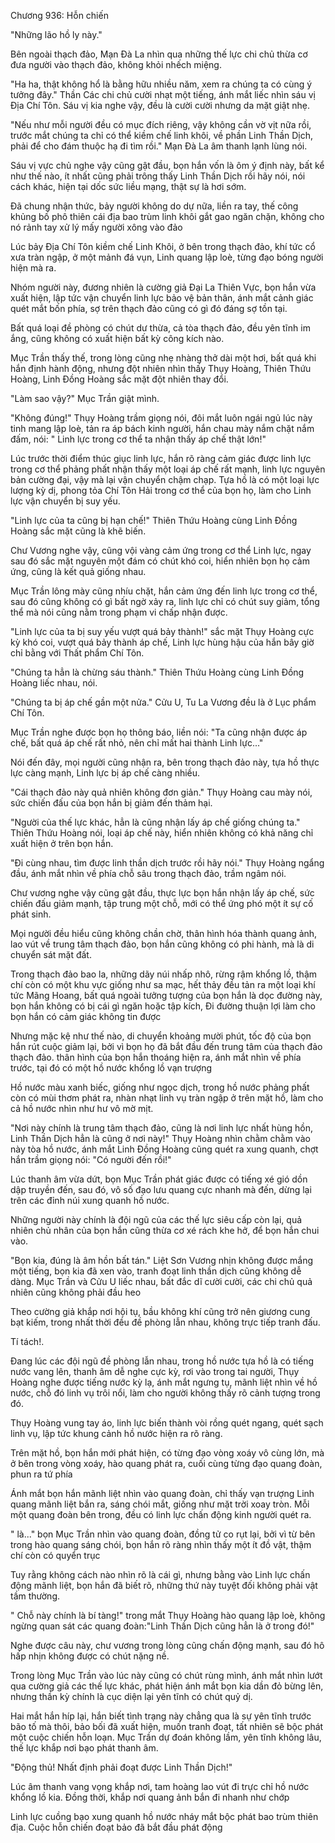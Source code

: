 




Chương 936: Hỗn chiến


"Những lão hồ ly này."

Bên ngoài thạch đảo, Mạn Đà La nhìn qua những thế lực chi chủ thừa cơ đưa người vào thạch đảo, không khỏi nhếch miệng.

"Ha ha, thật không hổ là bằng hữu nhiều năm, xem ra chúng ta có cùng ý tưởng đây." Thần Các chi chủ cười nhạt một tiếng, ánh mắt liếc nhìn sáu vị Địa Chí Tôn. Sáu vị kia nghe vậy, đều là cười cười nhưng da mặt giật nhẹ.

"Nếu như mỗi người đều có mục đích riêng, vậy không cần vờ vịt nữa rồi, trước mắt chúng ta chỉ có thể kiềm chế linh khôi, về phần Linh Thần Dịch, phải để cho đám thuộc hạ đi tìm rồi." Mạn Đà La âm thanh lạnh lùng nói.

Sáu vị vực chủ nghe vậy cũng gật đầu, bọn hắn vốn là ôm ý định này, bất kể như thế nào, ít nhất cũng phải trông thấy Linh Thần Dịch rồi hãy nói, nói cách khác, hiện tại dốc sức liều mạng, thật sự là hơi sớm.

Đã chung nhận thức, bảy người không do dự nữa, liền ra tay, thế công khủng bố phô thiên cái địa bao trùm linh khôi gắt gao ngăn chặn, không cho nó rảnh tay xử lý mấy người xông vào đảo

Lúc bảy Địa Chí Tôn kiềm chế Linh Khôi, ở bên trong thạch đảo, khí tức cổ xưa tràn ngập, ở một mảnh đá vụn, Linh quang lập loè, từng đạo bóng người hiện mà ra.

Nhóm người này, đương nhiên là cường giả Đại La Thiên Vực, bọn hắn vừa xuất hiện, lập tức vận chuyển linh lực bảo vệ bản thân, ánh mắt cảnh giác quét mắt bốn phía, sợ trên thạch đảo cũng có gì đó đáng sợ tồn tại.

Bất quá loại đề phòng có chút dư thừa, cả tòa thạch đảo, đều yên tĩnh im ắng, cũng không có xuất hiện bất kỳ công kích nào.

Mục Trần thấy thế, trong lòng cũng nhẹ nhàng thở dài một hơi, bất quá khi hắn định hành động, nhưng đột nhiên nhìn thấy Thụy Hoàng, Thiên Thứu Hoàng, Linh Đồng Hoàng sắc mặt đột nhiên thay đổi.

"Làm sao vậy?" Mục Trần giật mình.

"Không đúng!" Thụy Hoàng trầm giọng nói, đôi mắt luôn ngái ngủ lúc này tinh mang lập loè, tản ra áp bách kinh người, hắn chau mày nắm chặt nắm đấm, nói: " Linh lực trong cơ thể ta nhận thấy áp chế thật lớn!"

Lúc trước thời điểm thúc giục linh lực, hắn rõ ràng cảm giác được linh lực trong cơ thể phảng phất nhận thấy một loại áp chế rất mạnh, linh lực nguyên bản cường đại, vậy mà lại vận chuyển chậm chạp. Tựa hồ là có một loại lực lượng kỳ dị, phong tỏa Chí Tôn Hải trong cơ thể của bọn họ, làm cho Linh lực vận chuyển bị suy yếu.

"Linh lực của ta cũng bị hạn chế!" Thiên Thứu Hoàng cùng Linh Đồng Hoàng sắc mặt cũng là khẽ biến.

Chư Vương nghe vậy, cũng vội vàng cảm ứng trong cơ thể Linh lực, ngay sau đó sắc mặt nguyên một đám có chút khó coi, hiển nhiên bọn họ cảm ứng, cũng là kết quả giống nhau.

Mục Trần lông mày cũng nhíu chặt, hắn cảm ứng đến linh lực trong cơ thể, sau đó cũng không có gì bất ngờ xảy ra, linh lực chỉ có chút suy giảm, tổng thể mà nói cũng nằm trong phạm vi chấp nhận được.

"Linh lực của ta bị suy yếu vượt quá bảy thành!" sắc mặt Thụy Hoàng cực kỳ khó coi, vượt quá bảy thành áp chế, Linh lực hùng hậu của hắn bây giờ chỉ bằng với Thất phẩm Chí Tôn.

"Chúng ta hẳn là chừng sáu thành." Thiên Thứu Hoàng cùng Linh Đồng Hoàng liếc nhau, nói.

"Chúng ta bị áp chế gần một nửa." Cửu U, Tu La Vương đều là ở Lục phẩm Chí Tôn.

Mục Trần nghe được bọn họ thông báo, liền nói: "Ta cũng nhận được áp chế, bất quá áp chế rất nhỏ, nên chỉ mất hai thành Linh lực..."

Nói đến đây, mọi người cũng nhận ra, bên trong thạch đảo này, tựa hồ thực lực càng mạnh, Linh lực bị áp chế càng nhiều.

"Cái thạch đảo này quả nhiên không đơn giản." Thụy Hoàng cau mày nói, sức chiến đấu của bọn hắn bị giảm đến thảm hại.

"Người của thế lực khác, hẳn là cũng nhận lấy áp chế giống chúng ta." Thiên Thứu Hoàng nói, loại áp chế này, hiển nhiên không có khả năng chỉ xuất hiện ở trên bọn hắn.

"Đi cùng nhau, tìm được linh thần dịch trước rồi hãy nói." Thụy Hoàng ngẩng đầu, ánh mắt nhìn về phía chỗ sâu trong thạch đảo, trầm ngâm nói.

Chư vương nghe vậy cũng gật đầu, thực lực bọn hắn nhận lấy áp chế, sức chiến đấu giảm mạnh, tập trung một chỗ, mới có thể ứng phó một ít sự cố phát sinh.

Mọi người đều hiểu cũng không chần chờ, thân hình hóa thành quang ảnh, lao vút về trung tâm thạch đảo, bọn hắn cũng không có phi hành, mà là di chuyển sát mặt đất.

Trong thạch đảo bao la, những dãy núi nhấp nhô, rừng rậm khổng lồ, thậm chí còn có một khu vực giống như sa mạc, hết thảy đều tản ra một loại khí tức Mãng Hoang, bất quá ngoài tưởng tượng của bọn hắn là dọc đường này, bọn hắn không có bị cái gì ngăn hoặc tập kích, Đi đường thuận lợi làm cho bọn hắn có cảm giác không tin được

Nhưng mặc kệ như thế nào, di chuyển khoảng mười phút, tốc độ của bọn hắn rút cuộc giảm lại, bởi vì bọn họ đã bắt đầu đến trung tâm của thạch đảo thạch đảo. thân hình của bọn hắn thoáng hiện ra, ánh mắt nhìn về phía trước, tại đó có một hồ nước khổng lồ vạn trượng

Hồ nước màu xanh biếc, giống như ngọc dịch, trong hồ nước phảng phất còn có mùi thơm phát ra, nhàn nhạt linh vụ tràn ngập ở trên mặt hồ, làm cho cả hồ nước nhìn như hư vô mờ mịt.

"Nơi này chính là trung tâm thạch đảo, cũng là nơi linh lực nhất hùng hồn, Linh Thần Dịch hẳn là cũng ở nơi này!" Thụy Hoàng nhìn chằm chằm vào này tòa hồ nước, ánh mắt Linh Đồng Hoàng cũng quét ra xung quanh, chợt hắn trầm giọng nói: "Có người đến rồi!"

Lúc thanh âm vừa dứt, bọn Mục Trần phát giác được có tiếng xé gió dồn dập truyền đến, sau đó, vô số đạo lưu quang cực nhanh mà đến, dừng lại trên các đỉnh núi xung quanh hồ nước.

Những người này chính là đội ngũ của các thế lực siêu cấp còn lại, quả nhiên chủ nhân của bọn hắn cũng thừa cơ xé rách khe hở, để bọn hắn chui vào.

"Bọn kia, đúng là âm hồn bất tán." Liệt Sơn Vương nhịn không được mắng một tiếng, bọn kia đã xen vào, tranh đoạt linh thần dịch cũng không dễ dàng. Mục Trần và Cửu U liếc nhau, bất đắc dĩ cười cười, các chi chủ quả nhiên cũng không phải đầu heo

Theo cường giả khắp nơi hội tụ, bầu không khí cũng trở nên giương cung bạt kiếm, trong nhất thời đều đề phòng lẫn nhau, không trực tiếp tranh đấu.

Tí tách!.

Đang lúc các đội ngũ đề phòng lẫn nhau, trong hồ nước tựa hồ là có tiếng nước vang lên, thanh âm dễ nghe cực kỳ, rơi vào trong tai người, Thụy Hoàng nghe được tiếng nước kỳ lạ, ánh mắt ngưng tụ, mãnh liệt nhìn về hồ nước, chỗ đó linh vụ trôi nổi, làm cho người không thấy rõ cảnh tượng trong đó.

Thụy Hoàng vung tay áo, linh lực biến thành vòi rồng quét ngang, quét sạch linh vụ, lập tức khung cảnh hồ nước hiện ra rõ ràng.

Trên mặt hồ, bọn hắn mới phát hiện, có từng đạo vòng xoáy vô cùng lớn, mà ở bên trong vòng xoáy, hào quang phát ra, cuối cùng từng đạo quang đoàn, phun ra tứ phía

Ánh mắt bọn hắn mãnh liệt nhìn vào quang đoàn, chỉ thấy vạn trượng Linh quang mãnh liệt bắn ra, sáng chói mắt, giống như mặt trời xoay tròn. Mỗi một quang đoàn bên trong, đều có linh lực chấn động kinh người quét ra.

" là..." bọn Mục Trần nhìn vào quang đoàn, đồng tử co rụt lại, bởi vì từ bên trong hào quang sáng chói, bọn hắn rõ ràng nhìn thấy một ít đồ vật, thậm chí còn có quyển trục

Tuy rằng không cách nào nhìn rõ là cái gì, nhưng bằng vào Linh lực chấn động mãnh liệt, bọn hắn đã biết rõ, những thứ này tuyệt đối không phải vật tầm thường.

" Chỗ này chính là bí tàng!" trong mắt Thụy Hoàng hào quang lập loè, không ngừng quan sát các quang đoàn:"Linh Thần Dịch cũng hẳn là ở trong đó!"

Nghe được câu này, chư vương trong lòng cũng chấn động mạnh, sau đó hô hấp nhịn không được có chút nặng nề.

Trong lòng Mục Trần vào lúc này cũng có chút rùng mình, ánh mắt nhìn lướt qua cường giả các thế lực khác, phát hiện ánh mắt bọn kia dần đỏ bừng lên, nhưng thần kỳ chính là cục diện lại yên tĩnh có chút quỷ dị.

Hai mắt hắn híp lại, hắn biết tình trạng này chẳng qua là sự yên tĩnh trước bão tố mà thôi, bảo bối đã xuất hiện, muốn tranh đoạt, tất nhiên sẽ bộc phát một cuộc chiến hỗn loạn. Mục Trần dự đoán không lầm, yên tĩnh không lâu, thế lực khắp nơi bạo phát thanh âm.

"Động thủ! Nhất định phải đoạt được Linh Thần Dịch!"

Lúc âm thanh vang vọng khắp nơi, tam hoàng lao vút đi trực chỉ hồ nước khổng lồ kia. Đồng thời, khắp nơi quang ảnh bắn đi nhanh như chớp

Linh lực cuồng bạo xung quanh hồ nước nháy mắt bộc phát bao trùm thiên địa. Cuộc hỗn chiến đoạt bảo đã bắt đầu phát động




